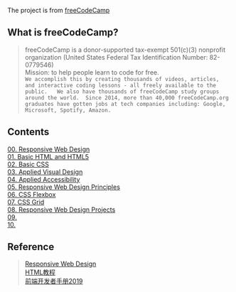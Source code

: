 The project is from [freeCodeCamp](https://www.freecodecamp.org/)
## What is freeCodeCamp?
>freeCodeCamp is a donor-supported tax-exempt 501(c)(3) nonprofit organization (United States Federal Tax Identification Number: 82-0779546)  
 Mission: to help people learn to code for free.  
 `We accomplish this by creating thousands of videos, articles, and interactive coding lessons - all freely available to the public.  
 We also have thousands of freeCodeCamp study groups around the world. 
 Since 2014, more than 40,000 freeCodeCamp.org graduates have gotten jobs at tech companies including: Google, Microsoft, Spotify, Amazon.`  
 
## **Contents**  
[00. Responsive Web Design](https://github.com/Yu-heart/Responsitive-Web-Design/blob/master/responsive%20web%20design.md)  
[01. Basic HTML and HTML5](https://github.com/Yu-heart/Responsitive-Web-Design/blob/master/Basic%20HTML%20and%20HTML5.md)  
[02. Basic CSS]()  
[03. Applied Visual Design]()  
[04. Applied Accessibility]()  
[05. Responsive Web Design Principles]()  
[06. CSS Flexbox]()  
[07. CSS Grid]()  
[08. Responsive Web Design Projects]()  
[09. ]()  
[10. ]()  

## **Reference**  
>[Responsive Web Design](https://www.freecodecamp.org/learn/responsive-web-design/)  
>[HTML教程](https://wangdoc.com/html/)  
>[前端开发者手册2019](https://yylifen.github.io/front-end-handbook-2019/)  
  